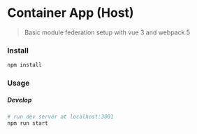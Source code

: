 # Container App (Host)

> Basic module federation setup with vue 3 and webpack 5

### Install
```sh
npm install
```
### Usage
##### Develop
```sh
# run dev server at localhost:3001
npm run start
```
